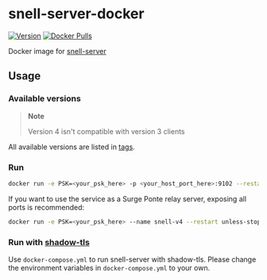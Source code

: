 # snell-server-docker

[![Version](https://img.shields.io/docker/v/geekdada/snell-server?style=flat-square)](https://hub.docker.com/r/geekdada/snell-server/)
[![Docker Pulls](https://img.shields.io/docker/pulls/geekdada/snell-server.svg?style=flat-square)](https://hub.docker.com/r/geekdada/snell-server/)

Docker image for [snell-server](https://manual.nssurge.com/others/snell.html)


## Usage

### Available versions

> **Note**
>
> Version 4 isn't compatible with version 3 clients

All available versions are listed in [tags](https://hub.docker.com/r/geekdada/snell-server/tags/).

### Run

```bash
docker run -e PSK=<your_psk_here> -p <your_host_port_here>:9102 --restart unless-stopped -d geekdada/snell-server:latest
```

If you want to use the service as a Surge Ponte relay server, exposing all ports is recommended:

```bash
docker run -e PSK=<your_psk_here> --name snell-v4 --restart unless-stopped --network host -d geekdada/snell-server:latest
```

### Run with [shadow-tls](https://github.com/ihciah/shadow-tls)

Use `docker-compose.yml` to run snell-server with shadow-tls. Please change the environment variables in `docker-compose.yml` to your own.
